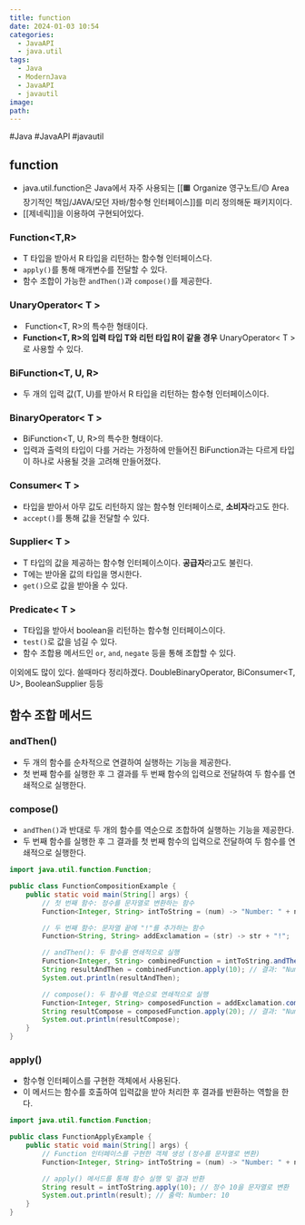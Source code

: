 ```yaml
---
title: function
date: 2024-01-03 10:54
categories:
  - JavaAPI
  - java.util
tags:
  - Java
  - ModernJava
  - JavaAPI
  - javautil
image: 
path:
---
```

#Java #JavaAPI #javautil

## function
+ java.util.function은 Java에서 자주 사용되는 [[🟧 Organize 영구노트/🟡 Area 장기적인 책임/JAVA/모던 자바/함수형 인터페이스]]를 미리 정의해둔 패키지이다.
+ [[제네릭]]을 이용하여 구현되어있다.

### Function<T,R>
+ T 타입을 받아서 R 타입을 리턴하는 함수형 인터페이스다.
+ `apply()`를 통해 매개변수를 전달할 수 있다.
+ 함수 조합이 가능한 `andThen()`과 `compose()`를 제공한다.

### UnaryOperator< T >
+  Function<T, R>의 특수한 형태이다.
+ **Function<T, R>의 입력 타입 T와 리턴 타입 R이 같을 경우** UnaryOperator< T >로 사용할 수 있다.

### BiFunction<T, U, R>
+ 두 개의 입력 값(T, U)를 받아서 R 타입을 리턴하는 함수형 인터페이스이다.

### BinaryOperator< T >
+ BiFunction<T, U, R>의 특수한 형태이다.
+ 입력과 출력의 타입이 다를 거라는 가정하에 만들어진 BiFunction과는 다르게 타입이 하나로 사용될 것을 고려해 만들어졌다.

### Consumer< T >
+ 타입을 받아서 아무 값도 리턴하지 않는 함수형 인터페이스로, **소비자**라고도 한다.
+ `accept()`를 통해 값을 전달할 수 있다.

### Supplier< T >
+ T 타입의 값을 제공하는 함수형 인터페이스이다. **공급자**라고도 불린다.
+ T에는 받아올 값의 타입을 명시한다.
+ `get()`으로 값을 받아올 수 있다.

### Predicate< T >
+ T타입을 받아서 boolean을 리턴하는 함수형 인터페이스이다.
+ `test()`로 값을 넘길 수 있다.
+ 함수 조합용 메서드인 `or`, `and`, `negate` 등을 통해 조합할 수 있다.


이외에도 많이 있다. 쓸때마다 정리하겠다.
DoubleBinaryOperator, BiConsumer<T, U>, BooleanSupplier 등등

## 함수 조합 메서드
### andThen()
+ 두 개의 함수를 순차적으로 연결하여 실행하는 기능을 제공한다.
+ 첫 번째 함수를 실행한 후 그 결과를 두 번째 함수의 입력으로 전달하여 두 함수를 연쇄적으로 실행한다.

### compose()
+ `andThen()`과 반대로 두 개의 함수를 역순으로 조합하여 실행하는 기능을 제공한다.
+ 두 번째 함수를 실행한 후 그 결과를 첫 번째 함수의 입력으로 전달하여 두 함수를 연쇄적으로 실행한다.

```java
import java.util.function.Function;

public class FunctionCompositionExample {
    public static void main(String[] args) {
        // 첫 번째 함수: 정수를 문자열로 변환하는 함수
        Function<Integer, String> intToString = (num) -> "Number: " + num;

        // 두 번째 함수: 문자열 끝에 "!"를 추가하는 함수
        Function<String, String> addExclamation = (str) -> str + "!";

        // andThen(): 두 함수를 연쇄적으로 실행
        Function<Integer, String> combinedFunction = intToString.andThen(addExclamation);
        String resultAndThen = combinedFunction.apply(10); // 결과: "Number: 10!"
        System.out.println(resultAndThen);

        // compose(): 두 함수를 역순으로 연쇄적으로 실행
        Function<Integer, String> composedFunction = addExclamation.compose(intToString);
        String resultCompose = composedFunction.apply(20); // 결과: "Number: 20!"
        System.out.println(resultCompose);
    }
}

```
### apply()
+ 함수형 인터페이스를 구현한 객체에서 사용된다. 
+ 이 메서드는 함수를 호출하여 입력값을 받아 처리한 후 결과를 반환하는 역할을 한다.

```java
import java.util.function.Function;

public class FunctionApplyExample {
    public static void main(String[] args) {
        // Function 인터페이스를 구현한 객체 생성 (정수를 문자열로 변환)
        Function<Integer, String> intToString = (num) -> "Number: " + num;

        // apply() 메서드를 통해 함수 실행 및 결과 반환
        String result = intToString.apply(10); // 정수 10을 문자열로 변환
        System.out.println(result); // 출력: Number: 10
    }
}

```